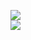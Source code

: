 [![](https://img.shields.io/badge/Made%20With-Github%20Spray-lightgrey.svg?style=for-the-badge&logo=github)](https://github.com/Annihil/github-spray#20332)  
[![](https://i.imgur.com/2DrTn0Z.gif)](https://github.com/Annihil/github-spray)
